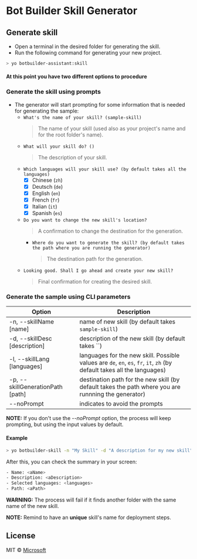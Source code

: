 # Bot Builder Skill Generator

## Generate skill

- Open a terminal in the desired folder for generating the skill.
- Run the following command for generating your new project.

```bash
> yo botbuilder-assistant:skill
```

#### **At this point you have two different options to procedure**

### Generate the skill using prompts

- The generator will start prompting for some information that is needed for generating the sample:
    - `What's the name of your skill? (sample-skill)`
        > The name of your skill (used also as your project's name and for the root folder's name).
    - `What will your skill do? ()`
        > The description of your skill.
    - `Which languages will your skill use? (by default takes all the languages)`
        - [x] Chinese (`zh`)
        - [x] Deutsch (`de`)
        - [x] English (`en`)
        - [x] French (`fr`)
        - [x] Italian (`it`)
        - [x] Spanish (`es`)
    - `Do you want to change the new skill's location?`
        > A confirmation to change the destination for the generation.
        - `Where do you want to generate the skill? (by default takes the path where you are running the generator)`
            > The destination path for the generation.
    - `Looking good. Shall I go ahead and create your new skill?`
        > Final confirmation for creating the desired skill.

### Generate the sample using CLI parameters

| Option                            | Description                                                                                                  |
|-----------------------------------|--------------------------------------------------------------------------------------------------------------|
| -n, --skillName [name]              | name of new skill (by default takes `sample-skill`)                                                          |
| -d, --skillDesc [description]       | description of the new skill (by default takes ``) |
| -l, --skillLang [languages]| languages for the new skill. Possible values are `de`, `en`, `es`, `fr`, `it`, `zh` (by default takes all the languages)| 
| -p, --skillGenerationPath [path]    | destination path for the new skill (by default takes the path where you are runnning the generator)            |
| --noPrompt                        | indicates to avoid the prompts                                                                               |

**NOTE:** If you don't use the _--noPrompt_ option, the process will keep prompting, but using the input values by default.

#### Example

```bash
> yo botbuilder-skill -n "My Skill" -d "A description for my new skill" -l "en,es" -p "\aPath" --noPrompt
```

After this, you can check the summary in your screen:
```bash
- Name: <aName>
- Description: <aDescription>
- Selected languages: <languages>
- Path: <aPath>
```

**WARNING:** The process will fail if it finds another folder with the same name of the new skill.

**NOTE:** Remind to have an **unique** skill's name for deployment steps. 

## License

MIT © [Microsoft](http://dev.botframework.com)